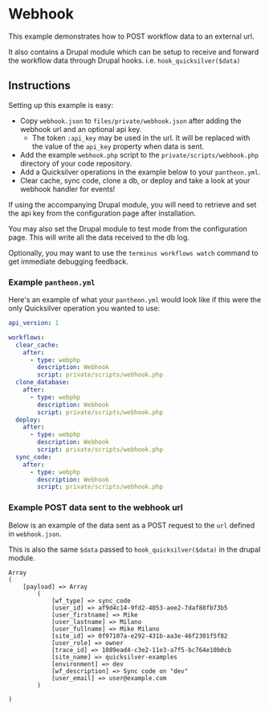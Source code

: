 # Webhook #

This example demonstrates how to POST workflow data to an external url.

It also contains a Drupal module which can be setup to receive and forward the workflow data through Drupal hooks. i.e. `hook_quicksilver($data)`

## Instructions ##

Setting up this example is easy:

- Copy `webhook.json` to `files/private/webhook.json` after adding the webhook url and an optional api key.
  - The token `:api_key` may be used in the url. It will be replaced with the value of the `api_key` property when data is sent.
- Add the example `webhook.php` script to the `private/scripts/webhook.php` directory of your code repository.
- Add a Quicksilver operations in the example below to your `pantheon.yml`.
- Clear cache, sync code, clone a db, or deploy and take a look at your webhook handler for events!

If using the accompanying Drupal module, you will need to retrieve and set the api key from the configuration page after installation.

You may also set the Drupal module to test mode from the configuration page. This will write all the data received to the db log.

Optionally, you may want to use the `terminus workflows watch` command to get immediate debugging feedback.

### Example `pantheon.yml` ###

Here's an example of what your `pantheon.yml` would look like if this were the only Quicksilver operation you wanted to use:

```yaml
api_version: 1

workflows:
  clear_cache:
    after:
      - type: webphp
        description: Webhook
        script: private/scripts/webhook.php
  clone_database:
    after:
      - type: webphp
        description: Webhook
        script: private/scripts/webhook.php
  deploy:
    after:
      - type: webphp
        description: Webhook
        script: private/scripts/webhook.php
  sync_code:
    after:
      - type: webphp
        description: Webhook
        script: private/scripts/webhook.php
```

### Example POST data sent to the webhook url ###

Below is an example of the data sent as a POST request to the `url` defined in `webhook.json`.

This is also the same `$data` passed to `hook_quicksilver($data)` in the drupal module.

```
Array
(
    [payload] => Array
        (
            [wf_type] => sync_code
            [user_id] => af9d4c14-9fd2-4053-aee2-7daf88fb73b5
            [user_firstname] => Mike
            [user_lastname] => Milano
            [user_fullname] => Mike Milano
            [site_id] => 0f97107a-e292-431b-aa3e-46f2301f5f82
            [user_role] => owner
            [trace_id] => 1089ead4-c3e2-11e3-a7f5-bc764e10b0cb
            [site_name] => quicksilver-examples
            [environment] => dev
            [wf_description] => Sync code on "dev"
            [user_email] => user@example.com
        )

)
```